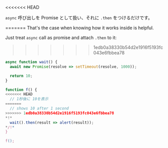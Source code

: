 
<<<<<<< HEAD

`async` 呼び出しを Promise として扱い、それに `.then` をつけるだけです。

=======
That's the case when knowing how it works inside is helpful.

Just treat `async` call as promise and attach `.then` to it:
>>>>>>> 1edb0a38330b54d2e1916f5193fc043e6fbbea78
```js run
async function wait() {
  await new Promise(resolve => setTimeout(resolve, 1000));

  return 10;
}

function f() {
<<<<<<< HEAD
  // 1秒後に 10を表示
=======
  // shows 10 after 1 second
>>>>>>> 1edb0a38330b54d2e1916f5193fc043e6fbbea78
*!*
  wait().then(result => alert(result));
*/!*
}

f();
```
